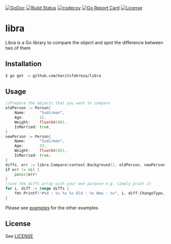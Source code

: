 [![GoDoc](https://godoc.org/github.com/haritsfahreza/libra?status.svg)](https://godoc.org/github.com/haritsfahreza/libra)
[![Build Status](https://travis-ci.org/haritsfahreza/libra.svg?branch=master)](https://travis-ci.org/haritsfahreza/libra)
[![codecov](https://codecov.io/gh/haritsfahreza/libra/branch/master/graph/badge.svg)](https://codecov.io/gh/haritsfahreza/libra)
[![Go Report Card](https://goreportcard.com/badge/github.com/haritsfahreza/libra)](https://goreportcard.com/report/github.com/haritsfahreza/libra)
[![License](https://img.shields.io/badge/license-MIT-blue.svg)](LICENSE)

# libra
Libra is a Go library to compare the object and spot the difference between two of them

## Installation
```sh
$ go get -u github.com/haritsfahreza/libra
```

## Usage
```go
//Prepare the objects that you want to compare
oldPerson := Person{
	Name:      "Sudirman",
	Age:       22,
	Weight:    float64(80),
	IsMarried: true,
}
newPerson := Person{
	Name:      "Sudirman",
	Age:       23,
	Weight:    float64(85),
	IsMarried: true,
}
diffs, err := libra.Compare(context.Background(), oldPerson, newPerson)
if err != nil {
	panic(err)
}
//use the diffs array with your own purpose e.g. simply print it
for i, diff := range diffs {
	fmt.Printf("#%d : %s %s %s Old : %v New : %v", i, diff.ChangeType, diff.Field, diff.ObjectType, diff.Old, diff.New)
}
```
Please see [examples](https://github.com/haritsfahreza/libra/tree/master/examples) for the other examples

## License
See [LICENSE](LICENSE)
